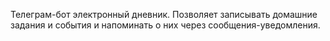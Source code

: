 Телеграм-бот электронный дневник.
Позволяет записывать домашние задания и события и напоминать о них через сообщения-уведомления.
